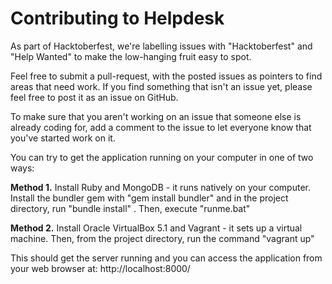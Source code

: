 # Contributing to Helpdesk

As part of Hacktoberfest, we're labelling issues with "Hacktoberfest" and "Help Wanted" to make the low-hanging fruit easy to spot.

Feel free to submit a pull-request, with the posted issues as pointers to find areas that need work. If you find something that isn't an issue yet, please feel free to post it as an issue on GitHub.

To make sure that you aren't working on an issue that someone else is already coding for, add a comment to the issue to let everyone know that you've started work on it.

You can try to get the application running on your computer in one of two ways:

**Method 1.** Install Ruby and MongoDB - it runs natively on your computer. Install the bundler gem with "gem install bundler" and in the project directory, run "bundle install" . Then, execute "runme.bat"

**Method 2.** Install Oracle VirtualBox 5.1 and Vagrant - it sets up a virtual machine. Then, from the project directory, run the command "vagrant up"

This should get the server running and you can access the application from your web browser at: http://localhost:8000/
